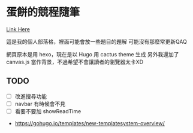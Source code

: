 # 蛋餅的競程隨筆

[Link Here](https://omeletwithoutegg.github.io/)

這是我的個人部落格，裡面可能會放一些題目的題解
可能沒有那麼常更新QAQ

網頁原本是用 hexo，現在是以 Hugo 用 cactus theme 生成
另外我還加了 canvas.js 當作背景，不過希望不會讓讀者的瀏覽器太卡XD

## TODO
- [ ] 改進搜尋功能
- [ ] navbar 有時候會不見
- [ ] 看要不要加 showReadTime
- https://gohugo.io/templates/new-templatesystem-overview/
